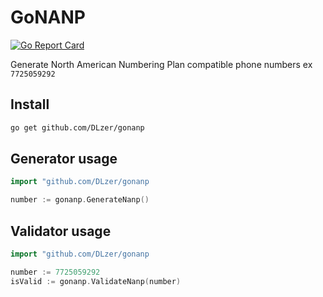 # GoNANP
[![Go Report Card](https://goreportcard.com/badge/github.com/DLzer/gonanp)](https://goreportcard.com/report/github.com/DLzer/gonanp)

Generate North American Numbering Plan compatible phone numbers ex `7725059292`

## Install
```bash
go get github.com/DLzer/gonanp
```

## Generator usage
```go
import "github.com/DLzer/gonanp

number := gonanp.GenerateNanp()
```

## Validator usage
```go
import "github.com/DLzer/gonanp

number := 7725059292
isValid := gonanp.ValidateNanp(number)
```